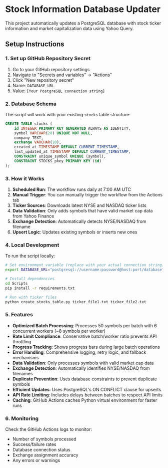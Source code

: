 # Stock Information Database Updater

This project automatically updates a PostgreSQL database with stock ticker information and market capitalization data using Yahoo Query.

## Setup Instructions

### 1. Set up GitHub Repository Secret

1. Go to your GitHub repository settings
2. Navigate to "Secrets and variables" → "Actions"
3. Click "New repository secret"
4. Name: `DATABASE_URL`
5. Value: `[Your PostgreSQL connection string]`

### 2. Database Schema

The script will work with your existing `stocks` table structure:

```sql
CREATE TABLE stocks (
    id INTEGER PRIMARY KEY GENERATED ALWAYS AS IDENTITY,
    symbol VARCHAR(20) UNIQUE NOT NULL,
    company TEXT,
    exchange VARCHAR(10),
    created_at TIMESTAMP DEFAULT CURRENT_TIMESTAMP,
    last_updated_at TIMESTAMP DEFAULT CURRENT_TIMESTAMP,
    CONSTRAINT unique_symbol UNIQUE (symbol),
    CONSTRAINT STOCKS_pkey PRIMARY KEY (id)
);
```

### 3. How it Works

1. **Scheduled Run**: The workflow runs daily at 7:00 AM UTC
2. **Manual Trigger**: You can manually trigger the workflow from the Actions tab
3. **Ticker Sources**: Downloads latest NYSE and NASDAQ ticker lists
3. **Data Validation**: Only adds symbols that have valid market cap data from Yahoo Finance
4. **Exchange Detection**: Automatically detects NYSE/NASDAQ from filename
5. **Upsert Logic**: Updates existing symbols or inserts new ones

### 4. Local Development

To run the script locally:

```bash
# Set environment variable (replace with your actual connection string)
export DATABASE_URL="postgresql://username:password@host:port/database?sslmode=require"

# Install dependencies
cd Scripts
pip install -r requirements.txt

# Run with ticker files
python create_stocks_table.py ticker_file1.txt ticker_file2.txt
```

### 5. Features

- **Optimized Batch Processing**: Processes 50 symbols per batch with 6 concurrent workers (~8 symbols per worker)
- **Rate Limit Compliance**: Conservative batch/worker ratio prevents API throttling
- **Progress Tracking**: Shows progress bars during large batch operations
- **Error Handling**: Comprehensive logging, retry logic, and fallback mechanisms
- **Data Validation**: Only processes symbols with valid market cap data  
- **Exchange Detection**: Automatically identifies NYSE/NASDAQ from filenames
- **Duplicate Prevention**: Uses database constraints to prevent duplicate symbols
- **Efficient Updates**: Uses PostgreSQL's ON CONFLICT clause for upserts
- **API Rate Limiting**: Includes delays between batches to respect API limits
- **Caching**: GitHub Actions caches Python virtual environment for faster runs

### 6. Monitoring

Check the GitHub Actions logs to monitor:
- Number of symbols processed
- Success/failure rates  
- Database connection status
- Exchange assignment accuracy
- Any errors or warnings